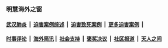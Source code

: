 
### 明慧海外之窗

####  [武汉肺炎](indexes/365.md?t=02021400) &nbsp;|&nbsp;  [迫害案例综述](indexes/328.md?t=02021400) &nbsp;|&nbsp; [迫害致死案例](indexes/277.md?t=02021400)  &nbsp;|&nbsp; [更多迫害案例](indexes/81.md?t=02021400)  &nbsp;|&nbsp; 
####  [时事评论](indexes/251.md?t=02021400) &nbsp;|&nbsp; [海外简讯](indexes/245.md?t=02021400)&nbsp;|&nbsp;  [社会支持](indexes/140.md?t=02021400) &nbsp;|&nbsp; [褒奖决议](indexes/282.md?t=02021400) &nbsp;|&nbsp; [社区报道](indexes/91.md?t=02021400)  &nbsp;|&nbsp; [天人之间](indexes/78.md?t=02021400) 

